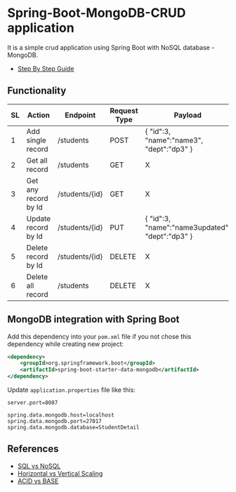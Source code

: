 # Spring-Boot-MongoDB-CRUD application
It is a simple crud application using Spring Boot with NoSQL database - MongoDB.
- [Step By Step Guide](docs/step-by-step.md)

## Functionality
| SL | Action               | Endpoint       | Request Type | Payload                                                |
|----|----------------------|----------------|--------------|--------------------------------------------------------|
| 1  | Add single record    | /students      | POST         | {     	 "id":3, 		 "name":"name3", 		 "dept":"dp3" }        |
| 2  | Get all record       | /students      | GET          | X                                                      |
| 3  | Get any record by Id | /students/{id} | GET          | X                                                      |
| 4  | Update record by Id  | /students/{id} | PUT          | {     	 "id":3, 		 "name":"name3updated", 		 "dept":"dp3" } |
| 5  | Delete record by Id  | /students/{id} | DELETE       | X                                                      |
| 6  | Delete all record    | /students      | DELETE       | X                                                      |


## MongoDB integration with Spring Boot

Add this dependency into your `pom.xml` file if you not chose this dependency while creating new project:
```xml
<dependency>
	<groupId>org.springframework.boot</groupId>
	<artifactId>spring-boot-starter-data-mongodb</artifactId>
</dependency>
```

Update `application.properties` file like this:
```
server.port=8087
 
spring.data.mongodb.host=localhost
spring.data.mongodb.port=27017
spring.data.mongodb.database=StudentDetail
```

## References
* [SQL vs NoSQL](https://www.guru99.com/sql-vs-nosql.html)
* [Horizontal vs Vertical Scaling](https://github.com/vaquarkhan/vaquarkhan/wiki/Difference-between-scaling-horizontally-and-vertically)
* [ACID vs BASE](https://neo4j.com/blog/acid-vs-base-consistency-models-explained/)